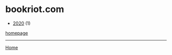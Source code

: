 # bookriot.com

  * [2020](./bookriot-com-2020.md) (1)

[homepage](https://bookriot.com/)

----

[Home](../index.md)
